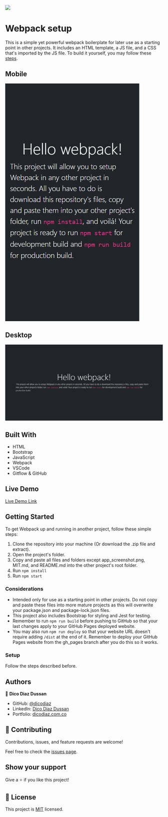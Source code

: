 ![](https://img.shields.io/badge/Microverse-blueviolet)

# Webpack setup

This is a simple yet powerful webpack boilerplate for later use as a starting point in other projects. It includes an HTML template, a JS file, and a CSS that's imported by the JS file. To build it yourself, you may follow these [steps](https://github.com/microverseinc/curriculum-javascript/blob/main/todo-list/exercises/exercise_set_up_project_with_webpack.md).

## Mobile

![screenshot](./app_screenshot.png)

## Desktop

![screenshot](./app_screenshot-2.png)

## Built With

- HTML
- Bootstrap
- JavaScript
- Webpack
- VSCode
- Gitflow & GitHub

## Live Demo

[Live Demo Link](https://dicodiaz.me/webpack-setup/)

## Getting Started

To get Webpack up and running in another project, follow these simple steps:

1. Clone the repository into your machine (Or download the .zip file and extract).
2. Open the project's folder.
3. Copy and paste all files and folders except app_screenshot.png, MIT.md, and README.md into the other project's root folder.
4. Run `npm install`
5. Run `npm start`

### Considerations

- Intended only for use as a starting point in other projects. Do not copy and paste these files into more mature projects as this will overwrite your package.json and package-lock.json files.
- This project also includes Bootstrap for styling and Jest for testing.
- Remember to run `npm run build` before pushing to GitHub so that your last changes apply to your GitHub Pages deployed website.
- You may also run `npm run deploy` so that your website URL doesn't require adding `/dist` at the end of it. Remember to deploy your GitHub Pages website from the gh_pages branch after you do this so it works.

### Setup

Follow the steps described before.

## Authors

👤 **Dico Diaz Dussan**

- GitHub: [@dicodiaz](https://github.com/dicodiaz)
- LinkedIn: [Dico Diaz Dussan](https://www.linkedin.com/in/dico-diaz-dussan/)
- Portfolio: [dicodiaz.com.co](https://dicodiaz.com.co)

## 🤝 Contributing

Contributions, issues, and feature requests are welcome!

Feel free to check the [issues page](../../issues/).

## Show your support

Give a ⭐️ if you like this project!

## 📝 License

This project is [MIT](./MIT.md) licensed.
